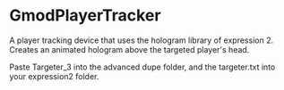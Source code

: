 # GmodPlayerTracker
A player tracking device that uses the hologram library of expression 2. Creates an animated hologram above the targeted player's head.

Paste Targeter_3 into the advanced dupe folder, and the targeter.txt into your expression2 folder.
